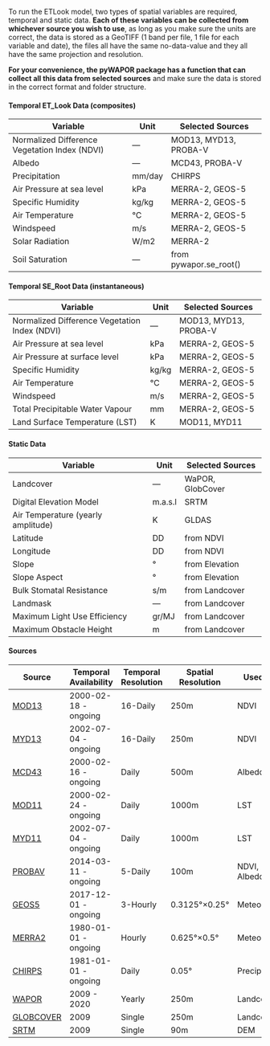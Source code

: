 To run the ETLook model, two types of spatial variables are required, temporal and static data. **Each of these variables can be collected from whichever source you wish to use**, as long as you make sure the units are correct, the data is stored as a GeoTIFF (1 band per file, 1 file for each variable and date), the files all have the same no-data-value and they all have the same projection and resolution.

**For your convenience, the pyWAPOR package has a function that can collect all this data from selected sources** and make sure the data is stored in the correct format and folder structure.

#### Temporal ET_Look Data (composites)
| Variable | Unit | Selected Sources |
| ------ | ------ | ------ |
| Normalized Difference Vegetation Index (NDVI) | — | MOD13, MYD13, PROBA-V|
| Albedo | — | MCD43, PROBA-V|
| Precipitation | mm/day | CHIRPS |
| Air Pressure at sea level | kPa | MERRA-2, GEOS-5 |
| Specific Humidity | kg/kg | MERRA-2, GEOS-5 |
| Air Temperature | °C | MERRA-2, GEOS-5 |
| Windspeed | m/s | MERRA-2, GEOS-5 |
| Solar Radiation | W/m2  | MERRA-2 |
| Soil Saturation | — | from pywapor.se_root() |

#### Temporal SE_Root Data (instantaneous)
| Variable | Unit | Selected Sources |
| ------ | ------ | ------ |
| Normalized Difference Vegetation Index (NDVI) | — | MOD13, MYD13, PROBA-V |
| Air Pressure at sea level | kPa | MERRA-2, GEOS-5 |
| Air Pressure at surface level  | kPa | MERRA-2, GEOS-5 |
| Specific Humidity | kg/kg | MERRA-2, GEOS-5 |
| Air Temperature  | °C | MERRA-2, GEOS-5 |
| Windspeed | m/s | MERRA-2, GEOS-5 |
| Total Precipitable Water Vapour  | mm | MERRA-2, GEOS-5 |
| Land Surface Temperature (LST) | K | MOD11, MYD11 |

#### Static Data
| Variable | Unit | Selected Sources |
| ------ | ------ | ------ |
| Landcover | — | WaPOR, GlobCover |
| Digital Elevation Model | m.a.s.l | SRTM |
| Air Temperature (yearly amplitude) | K | GLDAS |
| Latitude | DD | from NDVI |
| Longitude | DD | from NDVI |
| Slope | ° | from Elevation |
| Slope Aspect | ° | from Elevation |
| Bulk Stomatal Resistance | s/m | from Landcover |
| Landmask | — | from Landcover |
| Maximum Light Use Efficiency | gr/MJ | from Landcover |
| Maximum Obstacle Height | m | from Landcover |

#### Sources
| Source | Temporal Availability | Temporal Resolution |Spatial Resolution | Used For |
| ------ | ------ | ------ | ------ | ------ |
|[MOD13](https://lpdaac.usgs.gov/products/mod13q1v006/) | 2000-02-18 - ongoing | 16-Daily |250m|NDVI|
|[MYD13](https://lpdaac.usgs.gov/products/myd13q1v006/) | 2002-07-04 - ongoing | 16-Daily |250m|NDVI|
|[MCD43](https://lpdaac.usgs.gov/products/mcd43a3v006/)|2000-02-16 - ongoing|Daily|500m|Albedo|
|[MOD11](https://lpdaac.usgs.gov/products/mod11a1v006/) | 2000-02-24 - ongoing | Daily | 1000m | LST |
|[MYD11](https://lpdaac.usgs.gov/products/myd11a1v006/)| 2002-07-04 - ongoing | Daily | 1000m | LST |
|[PROBAV](https://www.vito-eodata.be/collectioncatalogue/srv/eng/catalog.search#/metadata/urn:ogc:def:EOP:VITO:PROBAV_S5-TOC_100M_V001)|2014-03-11 - ongoing|5-Daily|100m|NDVI, Albedo|
| [GEOS5](https://geos5.org) | 2017-12-01 - ongoing | 3-Hourly |0.3125°×0.25° | Meteo |
| [MERRA2](https://gmao.gsfc.nasa.gov/reanalysis/MERRA-2/) | 1980-01-01 - ongoing | Hourly | 0.625°×0.5° | Meteo | 
| [CHIRPS](https://www.chc.ucsb.edu/data/chirps) |  1981-01-01 - ongoing | Daily | 0.05° | Precipitation |
| [WAPOR](https://wapor.apps.fao.org/catalog/WAPOR_2/1/L1_LCC_A) | 2009 - 2020 | Yearly |250m | Landcover |
| [GLOBCOVER](http://due.esrin.esa.int/page_globcover.php) | 2009 | Single| 250m | Landcover |
| [SRTM](https://srtm.csi.cgiar.org) | 2009 | Single | 90m | DEM |